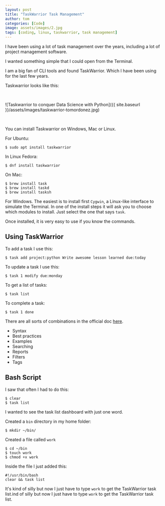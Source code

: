 ```yaml
---
layout: post
title: "TaskWarrior Task Management"
author: tom
categories: [Code]
image: assets/images/2.jpg
tags: [coding, linux, taskwarrior, task management]
---
```


I have been using a lot of task management over the years, including a lot of project management software.

I wanted something simple that I could open from the Terminal.

I am a big fan of CLI tools and found TaskWarrior. Which I have been using for the last few years.

Taskwarrior looks like this:

<p>&nbsp;</p>
![Taskwarrior to conquer Data Science with Python]({{ site.baseurl }}/assets/images/taskwarrior-tomordonez.jpg)
<p>&nbsp;</p>

You can install Taskwarrior on Windows, Mac or Linux.

For Ubuntu:

    $ sudo apt install taskwarrior

In Linux Fedora:

    $ dnf install taskwarrior

On Mac:

    $ brew install task
    $ brew install taskd
    $ brew install tasksh

For Windows. The easiest is to install first `Cygwin`, a Linux-like interface to simulate the Terminal. In one of the install steps it will ask you to choose which modules to install. Just select the one that says `task`.

Once installed, it is very easy to use if you know the commands.

## Using TaskWarrior

To add a task I use this:

    $ task add project:python Write awesome lesson learned due:today

To update a task I use this:

    $ task 1 modify due:monday

To get a list of tasks:

    $ task list

To complete a task:

    $ task 1 done

There are all sorts of combinations in the official doc <a href="https://taskwarrior.org/docs/" target="_blank">here</a>.

* Syntax
* Best practices
* Examples
* Searching
* Reports
* Filters
* Tags

## Bash Script

I saw that often I had to do this:

    $ clear
    $ task list

I wanted to see the task list dashboard with just one word.

Created a `bin` directory in my home folder:

    $ mkdir ~/bin/

Created a file called `work`

    $ cd ~/bin
    $ touch work
    $ chmod +x work

Inside the file I just added this:

    #!/usr/bin/bash
    clear && task list

It's kind of silly but now I just have to type `work` to get the TaskWarrior task list.ind of silly but now I just have to type `work` to get the TaskWarrior task list.